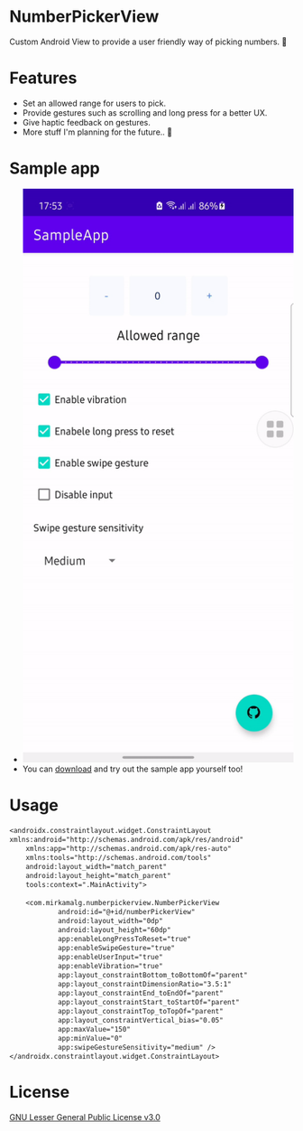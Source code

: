 # NumberPickerView
Custom Android View to provide a user friendly way of picking numbers. 🧪
# Features
* Set an allowed range for users to pick.
* Provide gestures such as scrolling and long press for a better UX. 
* Give haptic feedback on gestures.
* More stuff I'm planning for the future.. 📅
# Sample app
* ![Sample](/screenshots/sample.gif)
* You can [download](https://drive.google.com/file/d/1EQ2XCTMq4DZGADPcKCmGNsieeuVwA0c-/view?usp=sharing) and try out the sample app yourself too!
# Usage
```
<androidx.constraintlayout.widget.ConstraintLayout xmlns:android="http://schemas.android.com/apk/res/android"
    xmlns:app="http://schemas.android.com/apk/res-auto"
    xmlns:tools="http://schemas.android.com/tools"
    android:layout_width="match_parent"
    android:layout_height="match_parent"
    tools:context=".MainActivity">

    <com.mirkamalg.numberpickerview.NumberPickerView
            android:id="@+id/numberPickerView"
            android:layout_width="0dp"
            android:layout_height="60dp"
            app:enableLongPressToReset="true"
            app:enableSwipeGesture="true"
            app:enableUserInput="true"
            app:enableVibration="true"
            app:layout_constraintBottom_toBottomOf="parent"
            app:layout_constraintDimensionRatio="3.5:1"
            app:layout_constraintEnd_toEndOf="parent"
            app:layout_constraintStart_toStartOf="parent"
            app:layout_constraintTop_toTopOf="parent"
            app:layout_constraintVertical_bias="0.05"
            app:maxValue="150"
            app:minValue="0"
            app:swipeGestureSensitivity="medium" />
</androidx.constraintlayout.widget.ConstraintLayout>
```
# License
[GNU Lesser General Public License v3.0](https://choosealicense.com/licenses/lgpl-3.0/)
